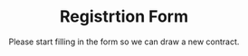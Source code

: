 ---
title: Registrtion Form
subtitle: Please start filling in the form so we can draw a new contract.
---